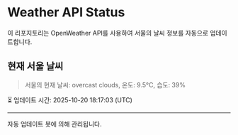 
# Weather API Status

이 리포지토리는 OpenWeather API를 사용하여 서울의 날씨 정보를 자동으로 업데이트합니다.

## 현재 서울 날씨
> 서울의 현재 날씨: overcast clouds, 온도: 9.5°C, 습도: 39%

⏳ 업데이트 시간: 2025-10-20 18:17:03 (UTC)

---
자동 업데이트 봇에 의해 관리됩니다.
